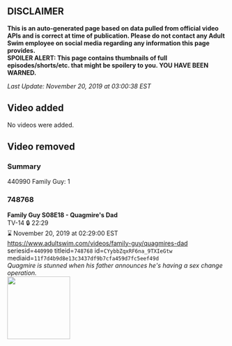 ## DISCLAIMER
**This is an auto-generated page based on data pulled from official video APIs and is correct at time of publication. Please do not contact any Adult Swim employee on social media regarding any information this page provides.**  
**SPOILER ALERT: This page contains thumbnails of full episodes/shorts/etc. that might be spoilery to you. YOU HAVE BEEN WARNED.**  

_Last Update: November 20, 2019 at 03:00:38 EST_
## Video added
No videos were added.  
## Video removed
### Summary
440990 Family Guy: 1  
### 748768
**Family Guy S08E18 - Quagmire's Dad**  
TV-14 🔒 22:29  
⌛ November 20, 2019 at 02:29:00 EST  
https://www.adultswim.com/videos/family-guy/quagmires-dad  
seriesid=`440990` titleid=`748768` id=`CYybbZqxRF6na_9TXIeGtw` mediaid=`11f7d4b9d8e13c3437df9b7cfa459d7fc5eef49d`  
_Quagmire is stunned when his father announces he's having a sex change operation._  
<a href="https://i.cdn.turner.com/asfix/repository//8a25c3920eaf5fa6010eaffb99c438bf/thumbnail_7633492605861866595.jpg"><img src="https://i.cdn.turner.com/asfix/repository//8a25c3920eaf5fa6010eaffb99c438bf/thumbnail_7633492605861866595.jpg" height="144px" /></a>
